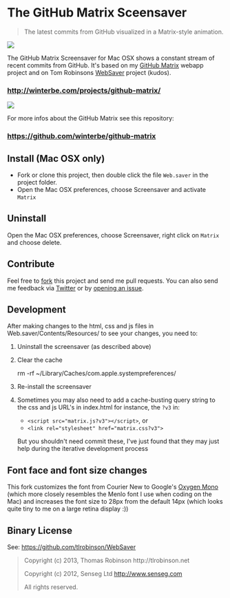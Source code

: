 The GitHub Matrix Sceensaver
====================

<blockquote>The latest commits from GitHub visualized in a Matrix-style animation.</blockquote>

<img src="http://winterbe.com/image/matrix-has-you.gif">

The GitHub Matrix Screensaver for Mac OSX shows a constant stream of recent commits from GitHub. It's based on my [GitHub Matrix](https://github.com/winterbe/github-matrix) webapp project and on Tom Robinsons [WebSaver](https://github.com/tlrobinson/WebSaver) project (kudos).

### http://winterbe.com/projects/github-matrix/

<img src="http://winterbe.com/image/matrix.png">

For more infos about the GitHub Matrix see this repository:

### https://github.com/winterbe/github-matrix

## Install (Mac OSX only)

* Fork or clone this project, then double click the file `Web.saver` in the project folder.
* Open the Mac OSX preferences, choose Screensaver and activate `Matrix`

## Uninstall

Open the Mac OSX preferences, choose Screensaver, right click on `Matrix` and choose delete.

## Contribute

Feel free to [fork](https://github.com/winterbe/github-matrix-screensaver/fork) this project and send me pull requests. You can also send me feedback via [Twitter](https://twitter.com/benontherun) or by [opening an issue](https://github.com/winterbe/github-matrix-screensaver/issues).

## Development

After making changes to the html, css and js files in Web.saver/Contents/Resources/ to see your changes, you need to:

1. Uninstall the screensaver (as described above)

2. Clear the cache

    rm -rf ~/Library/Caches/com.apple.systempreferences/

3. Re-install the screensaver

4. Sometimes you may also need to add a cache-busting query string to
   the css and js URL's in index.html for instance, the `?v3` in:

    * `<script src="matrix.js?v3"></script>`, or
    * `<link rel="stylesheet" href="matrix.css?v3">`

    But you shouldn't need commit these, I've just found that they  may just help during the iterative development process

## Font face and font size changes

This fork customizes the font from Courier New to Google's [Oxygen Mono](https://fonts.google.com/specimen/Oxygen+Mono) (which more closely resembles the Menlo font I use when coding on the Mac) and increases the font size to 28px from the default 14px (which looks quite tiny to me on a large retina display :))


## Binary License

See: https://github.com/tlrobinson/WebSaver

<blockquote>
Copyright (c) 2013, Thomas Robinson http://tlrobinson.net

Copyright (c) 2012, Senseg Ltd http://www.senseg.com

All rights reserved.
</blockquote>
